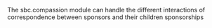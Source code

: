 The sbc.compassion module can handle the different interactions of
correspondence between sponsors and their children sponsorships
